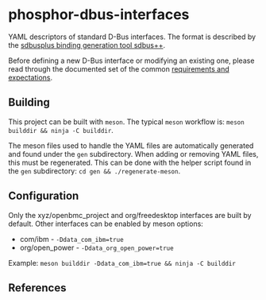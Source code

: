 # phosphor-dbus-interfaces

YAML descriptors of standard D-Bus interfaces. The format is described by the
[sdbusplus binding generation tool sdbus++][].

Before defining a new D-Bus interface or modifying an existing one, please read
through the documented set of the common [requirements and expectations][].

## Building

This project can be built with `meson`. The typical `meson` workflow is:
`meson builddir && ninja -C builddir`.

The meson files used to handle the YAML files are automatically generated and
found under the `gen` subdirectory. When adding or removing YAML files, this
must be regenerated. This can be done with the helper script found in the `gen`
subdirectory: `cd gen && ./regenerate-meson`.

## Configuration

Only the xyz/openbmc_project and org/freedesktop interfaces are built by
default. Other interfaces can be enabled by meson options:

- com/ibm - `-Ddata_com_ibm=true`
- org/open_power - `-Ddata_org_open_power=true`

Example: `meson builddir -Ddata_com_ibm=true && ninja -C builddir`

## References

[sdbusplus binding generation tool sdbus++]:
  https://github.com/openbmc/sdbusplus/blob/master/README.md#binding-generation-tool
[requirements and expectations]: requirements.md
